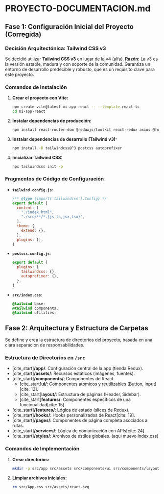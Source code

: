 # PROYECTO-DOCUMENTACION.md

## Fase 1: Configuración Inicial del Proyecto (Corregida)

### Decisión Arquitectónica: Tailwind CSS v3

Se decidió utilizar **Tailwind CSS v3** en lugar de la v4 (alfa).
**Razón:** La v3 es la versión estable, madura y con soporte de la comunidad. Garantiza un entorno de desarrollo predecible y robusto, que es un requisito clave para este proyecto.

### Comandos de Instalación

1.  **Crear el proyecto con Vite:**
    ```bash
    npm create vite@latest mi-app-react -- --template react-ts
    cd mi-app-react
    ```

2.  **Instalar dependencias de producción:**
    ```bash
    npm install react-router-dom @reduxjs/toolkit react-redux axios @fortawesome/fontawesome-svg-core @fortawesome/free-solid-svg-icons @fortawesome/react-fontawesome clsx tailwind-merge class-variance-authority
    ```

3.  **Instalar dependencias de desarrollo (Tailwind v3):**
    ```bash
    npm install -D tailwindcss@^3 postcss autoprefixer
    ```

4.  **Inicializar Tailwind CSS:**
    ```bash
    npx tailwindcss init -p
    ```

### Fragmentos de Código de Configuración

* **`tailwind.config.js`**:
    ```javascript
    /** @type {import('tailwindcss').Config} */
    export default {
      content: [
        "./index.html",
        "./src/**/*.{js,ts,jsx,tsx}",
      ],
      theme: {
        extend: {},
      },
      plugins: [],
    }
    ```

* **`postcss.config.js`**:
    ```javascript
    export default {
      plugins: {
        tailwindcss: {},
        autoprefixer: {},
      },
    }
    ```

* **`src/index.css`**:
    ```css
    @tailwind base;
    @tailwind components;
    @tailwind utilities;
    ```
## Fase 2: Arquitectura y Estructura de Carpetas

Se define y crea la estructura de directorios del proyecto, basada en una clara separación de responsabilidades.

### Estructura de Directorios en `/src`

* [cite_start]**/app/**: Configuración central de la app (tienda Redux).
* [cite_start]**/assets/**: Recursos estáticos (imágenes, fuentes).
* [cite_start]**/components/**: Componentes de React.
    * [cite_start]**ui/**: Componentes atómicos y reutilizables (Button, Input)[cite: 12].
    * [cite_start]**layout/**: Estructura de páginas (Header, Sidebar).
    * [cite_start]**features/**: Componentes específicos de una funcionalidad[cite: 15].
* [cite_start]**/features/**: Lógica de estado (slices de Redux).
* [cite_start]**/hooks/**: Hooks personalizados de React[cite: 19].
* [cite_start]**/pages/**: Componentes de página completa asociados a rutas.
* [cite_start]**/services/**: Lógica de comunicación con APIs[cite: 24].
* [cite_start]**/styles/**: Archivos de estilos globales. (aqui muevo index.css)

### Comandos de Implementación

1.  **Crear directorios:**
    ```bash
    mkdir -p src/app src/assets src/components/ui src/components/layout src/components/features/chat src/features/chat src/hooks src/pages src/services src/styles
    ```
2.  **Limpiar archivos iniciales:**
    ```bash
    rm src/App.css src/assets/react.svg
    ```

